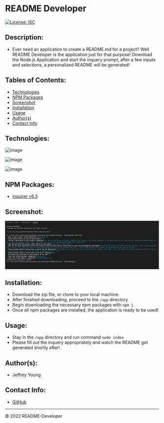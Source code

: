 # README Developer
[![License: ISC](https://img.shields.io/badge/License-ISC-blue.svg)](https://opensource.org/licenses/ISC)

## Description:
* Ever need an application to create a README.md for a project? Well README Developer is the application just for that purpose! Download the Node.js Application and start the inquery prompt, after a few inputs and selections, a personalized README will be generated!

## Tables of Contents:
* [Technologies](#technologies)
* [NPM Packages](#npm-packages)
* [Screenshot](#screenshot)
* [Installation](#installation)
* [Usage](#usage)
* [Author(s)](#authors)
* [Contact Info](#contact-info)

## Technologies:
![image](https://img.shields.io/badge/HTML5-E34F26?style=for-the-badge&logo=html5&logoColor=white)

![image](https://img.shields.io/badge/JavaScript-323330?style=for-the-badge&logo=javascript&logoColor=F7DF1E)

![image](https://img.shields.io/badge/Node.js-339933?style=for-the-badge&logo=nodedotjs&logoColor=white) 

## NPM Packages:

* [inquirer v6.3](https://www.npmjs.com/package/inquirer)

## Screenshot:


![This is the inquery prompt and various answers for the README-Developer Application](./assets/terminal%20screenshot.PNG)




## Installation:
* Download the zip file, or clone to your local machine.
* After finished downloading, proceed to the `/app` directory
* Begin downloading the necessary npm packages with `npm i`
* Once all npm packages are installed, the application is ready to be used!


## Usage:
* Stay in the `/app` directory and run command `node index`
* Please fill out the inquery appropriately and watch the README get generated shortly after!

## Author(s):
* Jeffrey Young

## Contact Info:
* [GitHub](https://github.com/jeffymiyoung)

---
© 2022 README-Developer